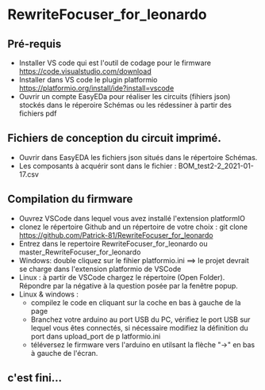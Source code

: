 # RewriteFocuser_for_leonardo


## Pré-requis

* Installer VS code qui est l'outil de codage pour le firmware https://code.visualstudio.com/download
* Installer dans VS code le plugin platformio https://platformio.org/install/ide?install=vscode
* Ouvrir un compte EasyEDa pour réaliser les circuits (fihiers json) stockés dans le réperoire Schémas ou les rédessiner à partir des fichiers pdf

## Fichiers de conception du circuit imprimé.
* Ouvrir dans EasyEDA les fichiers json situés dans le répertoire Schémas.
* Les composants à acquérir sont dans le fichier : BOM_test2-2_2021-01-17.csv

## Compilation du firmware
* Ouvrez VSCode dans lequel vous avez installé l'extension platformIO
* clonez le répertoire Github and un répertoire de votre choix : git clone https://github.com/Patrick-81/RewriteFocuser_for_leonardo
* Entrez dans le repertoire RewriteFocuser_for_leonardo ou master_RewriteFocuser_for_leonardo
* Windows: double cliquez sur le fihier platformio.ini ==> le projet devrait se charge dans l'extension platformio de VSCode
* Linux : à partir de VSCode chargez le répertoire (Open Folder). Répondre par la négative à la question posée par la fenêtre popup.
* Linux & windows : 
	* compilez le code en cliquant sur la coche en bas à gauche de la page
	* Branchez votre arduino au port USB du PC, vérifiez le port USB sur lequel vous êtes connectés, si nécessaire modifiez la définition du port dans upload_port de p latformio.ini
	* téléversez le firmware vers l'arduino en utilsant la flèche "->" en bas à gauche de l'écran.
## c'est fini...
